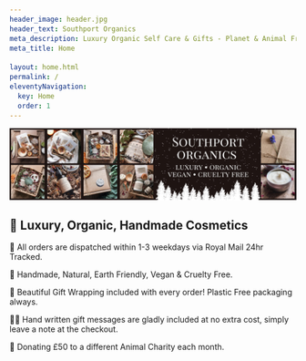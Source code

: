 ```yaml
---
header_image: header.jpg
header_text: Southport Organics
meta_description: Luxury Organic Self Care & Gifts - Planet & Animal Friendly
meta_title: Home

layout: home.html
permalink: /
eleventyNavigation:
  key: Home
  order: 1
---
```


![Southport Organics: Luxury, Organic, Vegan, Cruelty Free](/images/banner.jpg)

## 💫 Luxury, Organic, Handmade Cosmetics

📮 All orders are dispatched within 1-3 weekdays via Royal Mail 24hr Tracked.

💚 Handmade, Natural, Earth Friendly, Vegan & Cruelty Free.

🎁 Beautiful Gift Wrapping included with every order! Plastic Free packaging always.

✍🏼 Hand written gift messages are gladly included at no extra cost, simply leave a note at the checkout.

🐾 Donating £50 to a different Animal Charity each month.
